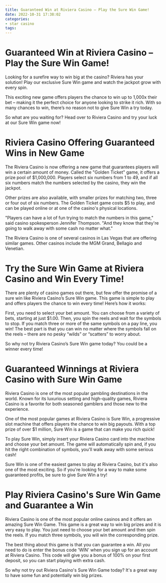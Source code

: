 ```yaml
---
title: Guaranteed Win at Riviera Casino – Play the Sure Win Game!
date: 2022-10-31 17:38:02
categories:
- star casino
tags:
---
```



#  Guaranteed Win at Riviera Casino – Play the Sure Win Game!

Looking for a surefire way to win big at the casino? Riviera has your solution! Play our exclusive Sure Win game and watch the jackpot grow with every spin.

This exciting new game offers players the chance to win up to 1,000x their bet – making it the perfect choice for anyone looking to strike it rich. With so many chances to win, there’s no reason not to give Sure Win a try today.

So what are you waiting for? Head over to Riviera Casino and try your luck at our Sure Win game now!

#  Riviera Casino Offering Guaranteed Wins in New Game

The Riviera Casino is now offering a new game that guarantees players will win a certain amount of money. Called the "Golden Ticket" game, it offers a prize pool of $1,000,000. Players select six numbers from 1 to 49, and if all six numbers match the numbers selected by the casino, they win the jackpot.

Other prizes are also available, with smaller prizes for matching two, three or four out of six numbers. The Golden Ticket game costs $5 to play, and can be played online or at one of the casino's physical locations.

"Players can have a lot of fun trying to match the numbers in this game," said casino spokesperson Jennifer Thompson. "And they know that they're going to walk away with some cash no matter what."

The Riviera Casino is one of several casinos in Las Vegas that are offering similar games. Other casinos include the MGM Grand, Bellagio and Venetian.

#  Try the Sure Win Game at Riviera Casino and Win Every Time!

There are plenty of casino games out there, but few offer the promise of a sure win like Riviera Casino’s Sure Win game. This game is simple to play and offers players the chance to win every time! Here’s how it works:

First, you need to select your bet amount. You can choose from a variety of bets, starting at just $1.00. Then, you spin the reels and wait for the symbols to stop. If you match three or more of the same symbols on a pay line, you win! The best part is that you can win no matter where the symbols fall on the reels – there are no pesky “wilds” or “scatters” to worry about.

So why not try Riviera Casino’s Sure Win game today? You could be a winner every time!

#  Guaranteed Winnings at Riviera Casino with Sure Win Game

Riviera Casino is one of the most popular gambling destinations in the world. Known for its luxurious setting and high-quality games, Riviera Casino is a favorite for both seasoned gamblers and those new to the experience.

One of the most popular games at Riviera Casino is Sure Win, a progressive slot machine that offers players the chance to win big payouts. With a top prize of over $1 million, Sure Win is a game that can make you rich quick!

To play Sure Win, simply insert your Riviera Casino card into the machine and choose your bet amount. The game will automatically spin and, if you hit the right combination of symbols, you'll walk away with some serious cash!

Sure Win is one of the easiest games to play at Riviera Casino, but it's also one of the most exciting. So if you're looking for a way to make some guaranteed profits, be sure to give Sure Win a try!

#  Play Riviera Casino's Sure Win Game and Guarantee a Win

Riviera Casino is one of the most popular online casinos and it offers an amazing Sure Win Game. This game is a great way to win big prizes and it is very easy to play. You just need to choose your bet amount and then spin the reels. If you match three symbols, you will win the corresponding prize.

The best thing about this game is that you can guarantee a win. All you need to do is enter the bonus code 'WIN' when you sign up for an account at Riviera Casino. This code will give you a bonus of 100% on your first deposit, so you can start playing with extra cash.

So why not try out Riviera Casino's Sure Win Game today? It's a great way to have some fun and potentially win big prizes.